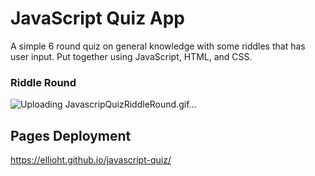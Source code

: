 # JavaScript Quiz App

A simple 6 round quiz on general knowledge with some riddles that has user input.
Put together using JavaScript, HTML, and CSS.

### Riddle Round
![Uploading JavascripQuizRiddleRound.gif…]()

## Pages Deployment
https://ellioht.github.io/javascript-quiz/
